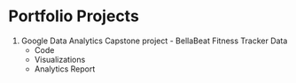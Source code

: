 # Portfolio Projects

1. Google Data Analytics Capstone project - BellaBeat Fitness Tracker Data
      - Code
      - Visualizations
      - Analytics Report

